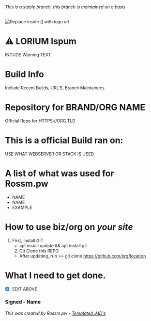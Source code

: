 ###### This is a stable branch, this branch is maintained on a basis
![Replace inside () with logo url]()

# :warning: LORIUM Ispum
INCUDE Warning TEXT

# Build Info
Include Recent Builds, URL'S, Branch Maintainees

# Repository for BRAND/ORG NAME  
Official Repo for HTTPS://ORG.TLD

# This is a official Build ran on: 
USE WHAT WEBSERVER OR STACK IS USED

# A list of what was used for Rossm.pw
- NAME
- NAME 
- EXAMPLE

# How to use biz/org on _your site_

1. First, install GIT
     - apt install update && apt install git
     2. Git Clone this REPO 
     - After updating, run >> git clone https://github.com/org/location
     

# What I need to get done. 
- [X] EDIT ABOVE 
     
     
### Signed - Name

###### This was created by Rossm.pw - [Templated .MD's](https://github.com/RossMdevs/README.MDTEMPLATES)
